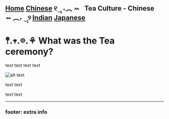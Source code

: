 [Home](https://github.com/319SoftDev/wiki-project-group-wya_dansowaa/blob/main/README.md)  [Chinese](https://github.com/319SoftDev/wiki-project-group-wya_dansowaa/blob/main/Tea-Culture/japanese/tea-ceremony.md) ୧‿̩͙ ˖︵ ꕀ⠀Tea Culture - Chinese⠀ ꕀ ︵˖ ‿̩͙୨ [Indian](indian/tea-ceremony.md)  [Japanese](japanese/tea-ceremony.md)
---- 

# 𖤣.𖥧.𖡼.⚘ What was the Tea ceremony?
text text
text text


![alt text](url)

text text

text text

---- 

### footer: extra info





